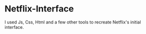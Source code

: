 # Netflix-Interface
I used Js, Css, Html and a few other tools to recreate Netflix's initial interface.
